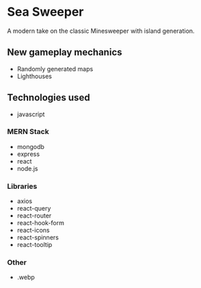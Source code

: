 # Sea Sweeper

A modern take on the classic Minesweeper with island generation.

## New gameplay mechanics

- Randomly generated maps
- Lighthouses

## Technologies used

- javascript

### MERN Stack

- mongodb
- express
- react
- node.js

### Libraries

- axios
- react-query
- react-router
- react-hook-form
- react-icons
- react-spinners
- react-tooltip

### Other

- .webp
